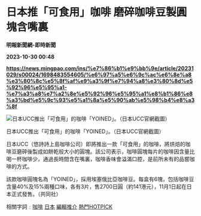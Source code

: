 # 日本推「可食用」咖啡 磨碎咖啡豆製圓塊含嘴裏
**明報新聞網-即時新聞**

**2023-10-30 00:48**

**https://news.mingpao.com/ins/%e7%86%b1%e9%bb%9e/article/20231029/s00024/1698483554605/%e6%97%a5%e6%9c%ac%e6%8e%a8%e3%80%8c%e5%8f%af%e9%a3%9f%e7%94%a8%e3%80%8d%e5%92%96%e5%95%a1-%e7%a3%a8%e7%a2%8e%e5%92%96%e5%95%a1%e8%b1%86%e8%a3%bd%e5%9c%93%e5%a1%8a%e5%90%ab%e5%98%b4%e8%a3%8f**

![日本UCC推出「可食用」的咖啡「YOINED」。（日本UCC官網截圖）](https://fs.mingpao.com/ins/20231029/s00024/987dfc5fbe69606549fa916371b21457.jpg)

日本UCC推出「可食用」的咖啡「YOINED」。（日本UCC官網截圖）

日本UCC（悠詩詩上島咖啡公司）即將推出一款「可食用」的咖啡，將烘焙的咖啡豆磨碎後製成如餅乾般大小的圓塊。該公司表示，咖啡圓塊每片的咖啡因含量比喝一杯咖啡少，通過長時間含在嘴裏，咖啡香味會溢滿口腔，是前所未有的品嘗咖啡的方式。

該款咖啡圓塊名為「YOINED」，採用埃塞俄比亞咖啡豆。每盒有6塊，包括咖啡豆含量40%及15%兩種口味，各有3片，售2700日圓（約141港元），11月1日起在日本正式發售。（共同社）

相關字詞﹕[咖啡](https://news.mingpao.com/ins/%e7%86%b1%e9%bb%9e/article/20231029/s00024/php/search2.php?pnssection=all&inssection=all&searchtype=A&keywords=%E5%92%96%E5%95%A1) [日本](https://news.mingpao.com/ins/%e7%86%b1%e9%bb%9e/article/20231029/s00024/php/search2.php?pnssection=all&inssection=all&searchtype=A&keywords=%E6%97%A5%E6%9C%AC) [編輯推介](https://news.mingpao.com/ins/%e7%86%b1%e9%bb%9e/article/20231029/s00024/php/search2.php?pnssection=all&inssection=all&searchtype=A&keywords=%E7%B7%A8%E8%BC%AF%E6%8E%A8%E4%BB%8B) [熱門HOTPICK](https://news.mingpao.com/ins/%e7%86%b1%e9%bb%9e/article/20231029/s00024/php/search2.php?pnssection=all&inssection=all&searchtype=A&keywords=%E7%86%B1%E9%96%80HOTPICK)